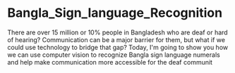 # Bangla_Sign_language_Recognition

There are over 15 million or 10% people in Bangladesh who are deaf or hard of 
hearing? Communication can be a major barrier for them, but what if we could use 
technology to bridge that gap? Today, I'm going to show you how we can use computer 
vision to recognize Bangla sign language numerals and help make communication more 
accessible for the deaf communit
